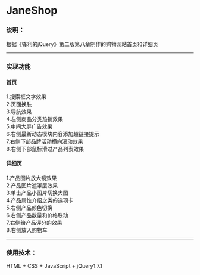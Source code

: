 # JaneShop

### 说明：
根据《锋利的jQuery》第二版第八章制作的购物网站首页和详细页

***

### 实现功能
#### 首页
1.搜索框文字效果  
2.页面换肤  
3.导航效果  
4.左侧商品分类热销效果  
5.中间大屏广告效果  
6.右侧最新动态模块内容添加超链接提示  
7.右侧下部品牌活动横向滚动效果  
8.右侧下部鼠标滑过产品列表效果  

#### 详细页
1.产品图片放大镜效果  
2.产品图片遮罩层效果  
3.单击产品小图片切换大图  
4.产品属性介绍之类的选项卡  
5.右侧产品颜色切换  
6.右侧产品数量和价格联动  
7.右侧给产品评分的效果  
8.右侧放入购物车  

***

### 使用技术：
HTML + CSS + JavaScript + jQuery1.7.1
